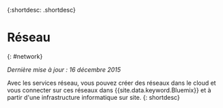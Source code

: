 {:shortdesc: .shortdesc} 

# Réseau
{: #network}

*Dernière mise à jour : 16 décembre 2015*

Avec les services réseau, vous pouvez créer des réseaux dans le cloud et vous connecter sur ces réseaux dans {{site.data.keyword.Bluemix}} et à partir d'une infrastructure informatique sur site.
{: shortdesc}


